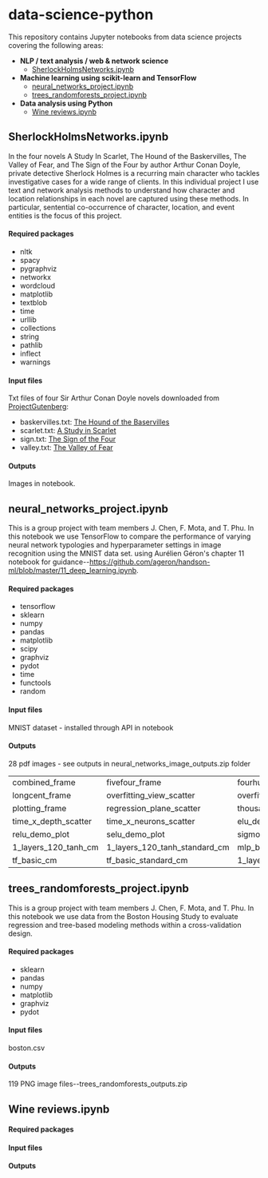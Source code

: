 # data-science-python

This repository contains Jupyter notebooks from data science projects covering the following areas:

- **NLP / text analysis / web & network science**
  - [SherlockHolmsNetworks.ipynb](https://github.com/tphu06/data-science-python/blob/main/SherlockHolmsNetworks.ipynb)
- **Machine learning using scikit-learn and TensorFlow**
  - [neural_networks_project.ipynb](https://github.com/tphu06/data-science-python/blob/main/neural_networks_project.ipynb)
  - [trees_randomforests_project.ipynb](https://github.com/tphu06/data-science-python/blob/main/trees_randomforests_project.ipynb)
- **Data analysis using Python**
  - [Wine reviews.ipynb](https://github.com/tphu06/data-science-python/blob/main/Wine%20reviews.ipynb)

## SherlockHolmsNetworks.ipynb
In the four novels A Study In Scarlet, The Hound of the Baskervilles, The Valley of Fear, and The Sign of the Four by author Arthur Conan Doyle, private detective Sherlock Holmes is a recurring main character who tackles investigative cases for a wide range of clients. In this individual project I use text and network analysis methods to understand how character and location relationships in each novel are captured using these methods. In particular, sentential co-occurrence of character, location, and event entities is the focus of this project.

#### Required packages
- nltk
- spacy
- pygraphviz
- networkx
- wordcloud
- matplotlib
- textblob
- time
- urllib
- collections
- string
- pathlib
- inflect
- warnings

#### Input files
Txt files of four Sir Arthur Conan Doyle novels downloaded from [ProjectGutenberg](https://www.gutenberg.org/):
- baskervilles.txt: [The Hound of the Baservilles](https://www.gutenberg.org/ebooks/3070)
- scarlet.txt: [A Study in Scarlet](https://www.gutenberg.org/ebooks/244)
- sign.txt: [The Sign of the Four](https://www.gutenberg.org/ebooks/2097)
- valley.txt: [The Valley of Fear](https://www.gutenberg.org/ebooks/3289)

#### Outputs
Images in notebook.

## neural_networks_project.ipynb
This is a group project with team members J. Chen, F. Mota, and T. Phu. In this notebook we use TensorFlow to compare the performance of varying neural network typologies and hyperparameter settings in image recognition using the MNIST data set. using Aurélien Géron's chapter 11 notebook for guidance--https://github.com/ageron/handson-ml/blob/master/11_deep_learning.ipynb.

#### Required packages
- tensorflow
- sklearn
- numpy
- pandas
- matplotlib
- scipy
- graphviz
- pydot
- time
- functools
- random

#### Input files
MNIST dataset - installed through API in notebook

#### Outputs
28 pdf images - see outputs in neural_networks_image_outputs.zip folder

| | | | |
|---|---|---|---|
| combined_frame | fivefour_frame |fourhundred_frame|hexsquared_frame|
|longcent_frame|overfitting_view_scatter|overfitting_x_depth_scatter|overfitting_x_neurons_scatter|
|plotting_frame|regression_plane_scatter|thousand_frame|time_view_scatter|
|time_x_depth_scatter|time_x_neurons_scatter|elu_demo_plot|leaky_relu_demo_plot|
|relu_demo_plot| selu_demo_plot|sigmoid_demo_plot|tanh_demo_plot|
|1_layers_120_tanh_cm|1_layers_120_tanh_standard_cm|mlp_best_cm|mlp_best_standard_cm|
|tf_basic_cm|tf_basic_standard_cm|1_layers_120_tanh|time_pie|

## trees_randomforests_project.ipynb
This is a group project with team members J. Chen, F. Mota, and T. Phu. In this notebook we use data from the Boston Housing Study to evaluate regression and tree-based modeling methods within a cross-validation design.

#### Required packages
- sklearn
- pandas
- numpy
- matplotlib
- graphviz
- pydot

#### Input files
boston.csv

#### Outputs
119 PNG image files--trees_randomforests_outputs.zip

## Wine reviews.ipynb
#### Required packages
#### Input files
#### Outputs
